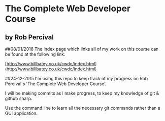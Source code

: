# The Complete Web Developer Course 
## by Rob Percival

##08/01/2016
The index page which links all of my work on this course can be found at the following link:

[http://www.billbatey.co.uk/cwdc/index.html](http://www.billbatey.co.uk/cwdc/index.html)

##24-12-2015
I'm using this repo to keep track of my progress on Rob Percival's 'The Complete Web Developer Course'.

I will be making commits as I make progress, to keep my knowledge of git & github sharp.

Use the command line to learn all the necessary git commands rather than a GUI application.

